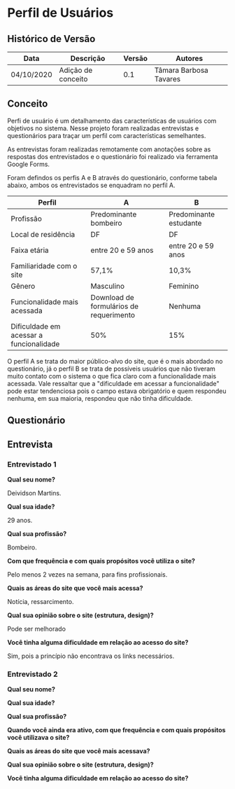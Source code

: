 # Perfil de Usuários

## Histórico de Versão 
| Data | Descrição | Versão | Autores |
| -------- | -------- | -------- | -------- |
| 04/10/2020 | Adição de conceito | 0.1 | Tâmara Barbosa Tavares |

## Conceito

Perfi de usuário é um detalhamento das características de usuários com objetivos no sistema. Nesse projeto foram realizadas entrevistas e questionários para traçar um perfil com características semelhantes.

As entrevistas foram realizadas remotamente com anotações sobre as respostas dos entrevistados e o questionário foi realizado via ferramenta Google Forms.

Foram defindos os perfis A e B através do questionário, conforme tabela abaixo, ambos os entrevistados se enquadram no perfil A.

| Perfil| A | B |
| -------- | -------- | -------- |
| Profissão | Predominante bombeiro | Predominante estudante | 
| Local de residência | DF | DF | 
| Faixa etária | entre 20 e 59 anos | entre 20 e 59 anos | 
| Familiaridade com o site | 57,1% | 10,3% | 
| Gênero | Masculino | Feminino | 
| Funcionalidade mais acessada | Download de formulários de requerimento | Nenhuma |
| Dificuldade em acessar a funcionalidade | 50% | 15% |

O perfil A se trata do maior público-alvo do site, que é o mais abordado no questionário, já o perfil B se trata de possíveis usuários que não tiveram muito contato com o sistema o que fica claro com a funcionalidade mais acessada. Vale ressaltar que a "dificuldade em acessar a funcionalidade" pode estar tendenciosa pois o campo estava obrigatório e quem respondeu nenhuma, em sua maioria, respondeu que não tinha dificuldade.

## Questionário
[](https://i.imgur.com/u5YCAj3.png)

## Entrevista
### Entrevistado 1

**Qual seu nome?**

Deividson Martins.

**Qual sua idade?**

29 anos.

**Qual sua profissão?**

Bombeiro.

**Com que frequência e com quais propósitos você utiliza o site?**

Pelo menos 2 vezes na semana, para fins profissionais.

**Quais as áreas do site que você mais acessa?**

Notícia, ressarcimento.

**Qual sua opinião sobre o site (estrutura, design)?**

Pode ser melhorado

**Você tinha alguma dificuldade em relação ao acesso do site?**

Sim, pois a princípio não encontrava os links necessários. 

### Entrevistado 2

**Qual seu nome?**

**Qual sua idade?**

**Qual sua profissão?**

**Quando você ainda era ativo, com que frequência e com quais propósitos você utilizava o site?**

**Quais as áreas do site que você mais acessava?**

**Qual sua opinião sobre o site (estrutura, design)?**

**Você tinha alguma dificuldade em relação ao acesso do site?**
